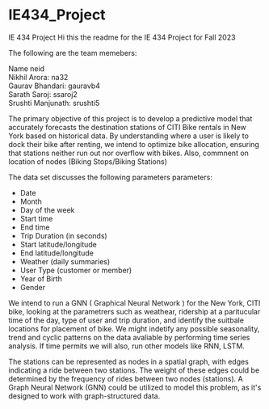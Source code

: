# IE434_Project
IE 434 Project 
Hi this the readme for the IE 434 Project for Fall 2023 

The following are the team memebers:  

Name          neid  
Nikhil Arora: na32  
Gaurav Bhandari: gauravb4   
Sarath Saroj: ssaroj2    
Srushti Manjunath: srushti5    




The primary objective of this project is to develop a predictive model that accurately forecasts the destination stations of CITI Bike rentals in New York based on historical data. By understanding where a user is likely to dock their bike after renting, we intend to optimize bike allocation, ensuring that stations neither run out nor overflow with bikes. Also, commnent on location of nodes (Biking Stops/Biking Stations)

The data set discusses the  following parameters parameters: 
  - Date
  - Month
  - Day of the week
  - Start time
  - End time
  - Trip Duration (in seconds)
  - Start latitude/longitude
  - End latitude/longitude
  - Weather (daily summaries)
  - User Type (customer or member)
  - Year of Birth
  - Gender
    
We intend to run a GNN ( Graphical Neural Network ) for the New York, CITI bike, looking at the parametrers such as weathear, ridership at a paritucular time of the day, type of user and trip duration, and identify the suitbale locations for placement of bike. We might indetify any possible seasonality, trend and cyclic patterns on the data avaliable by performing time series analysis. If time permits we will also, run other models like RNN, LSTM.   

The stations can be represented as nodes in a spatial graph, with edges indicating a ride between two stations. The weight of these edges could be determined by the frequency of rides between two nodes (stations). A Graph Neural Network (GNN) could be utilized to model this problem, as it's designed to work with graph-structured data.








